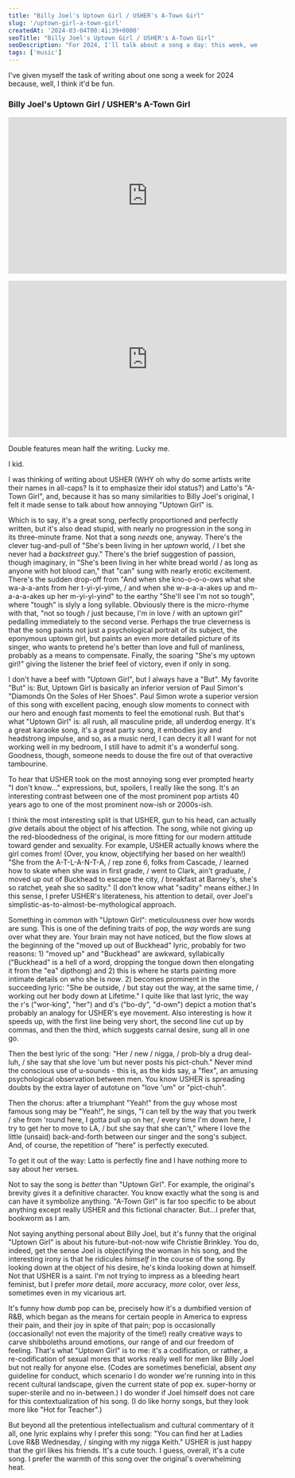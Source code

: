 ```yaml
---
title: "Billy Joel's Uptown Girl / USHER's A-Town Girl"
slug: '/uptown-girl-a-town-girl'
createdAt: '2024-03-04T00:41:39+0000'
seoTitle: "Billy Joel's Uptown Girl / USHER's A-Town Girl"
seoDescription: "For 2024, I'll talk about a song a day: this week, we'll do a compare-and-contrast of Billy Joel's Uptown Girl and USHER's A-Town Girl."
tags: ['music']
---
```


I've given myself the task of writing about one song a week for 2024 because, well, I think it'd be fun.

### Billy Joel's Uptown Girl / USHER's A-Town Girl

<iframe width="560" height="315" style="margin-bottom: 1em" src="https://www.youtube.com/embed/hCuMWrfXG4E?si=WS0yoB9UPw20yEG_" title="YouTube video player" frameborder="0" allow="accelerometer; autoplay; clipboard-write; encrypted-media; gyroscope; picture-in-picture; web-share" allowfullscreen></iframe>

<iframe width="560" height="315" src="https://www.youtube.com/embed/frGXnXnoXGc?si=7Qz9RQrtgDEI0I7U" title="YouTube video player" frameborder="0" allow="accelerometer; autoplay; clipboard-write; encrypted-media; gyroscope; picture-in-picture; web-share" allowfullscreen></iframe>

Double features mean half the writing. Lucky me.

I kid.

I was thinking of writing about USHER (WHY oh why do some artists write their names in all-caps? Is it to emphasize their idol status?) and Latto's "A-Town Girl", and, because it has so many similarities to Billy Joel's original, I felt it made sense to talk about how annoying "Uptown Girl" is.

Which is to say, it's a great song, perfectly proportioned and perfectly written, but it's also dead stupid, with nearly no progression in the song in its three-minute frame. Not that a song _needs_ one, anyway. There's the clever tug-and-pull of "She's been living in her _uptown_ world, / I bet she never had a _backstreet_ guy." There's the brief suggestion of passion, though imaginary, in "She's been living in her white bread world / as long as anyone with hot blood can," that "can" sung with nearly erotic excitement. There's the sudden drop-off from "And when she kno-o-o-o-ows what she wa-a-a-ants from her t-yi-yi-yime, / and when she w-a-a-a-akes up and m-a-a-a-akes up her m-yi-yi-yind" to the earthy "She'll see I'm not so tough", where "tough" is slyly a long syllable. Obviously there is the micro-rhyme with that, "not so tough / just because, I'm in love / with an uptown girl" pedalling immediately to the second verse. Perhaps the true cleverness is that the song paints not just a psychological portrait of its subject, the eponymous uptown girl, but paints an even more detailed picture of its singer, who wants to pretend he's better than love and full of manliness, probably as a means to compensate. Finally, the soaring "She's my uptown girl!" giving the listener the brief feel of victory, even if only in song.

I don't have a beef with "Uptown Girl", but I always have a "But". My favorite "But" is: But, Uptown Girl is basically an inferior version of Paul Simon's "Diamonds On the Soles of Her Shoes". Paul Simon wrote a superior version of this song with excellent pacing, enough slow moments to connect with our hero and enough fast moments to feel the emotional rush. But that's what "Uptown Girl" is: all rush, all masculine pride, all underdog energy. It's a great karaoke song, it's a great party song, it embodies joy and headstrong impulse, and so, as a music nerd, I can decry it all I want for not working well in my bedroom, I still have to admit it's a wonderful song. Goodness, though, someone needs to douse the fire out of that overactive tambourine.

To hear that USHER took on the most annoying song ever prompted hearty "I don't know..." expressions, but, spoilers, I really like the song. It's an interesting contrast between one of the most prominent pop artists 40 years ago to one of the most prominent now-ish or 2000s-ish.

I think the most interesting split is that USHER, gun to his head, can actually _give_ details about the object of his affection. The song, while not giving up the red-bloodedness of the original, is more fitting for our modern attitude toward gender and sexuality. For example, USHER actually knows where the girl comes from! (Over, you know, objectifying her based on her wealth!) "She from the A-T-L-A-N-T-A, / rep zone 6, folks from Cascade, / learned how to skate when she was in first grade, / went to Clark, ain't graduate, / moved up out of Buckhead to escape the city, / breakfast at Barney's, she's so ratchet, yeah she so sadity." (I don't know what "sadity" means either.) In this sense, I prefer USHER's literateness, his attention to detail, over Joel's simplistic-as-to-almost-be-mythological approach.

Something in common with "Uptown Girl": meticulousness over how words are sung. This is one of the defining traits of pop, the _way_ words are sung over what they are. Your brain may not have noticed, but the flow slows at the beginning of the "moved up out of Buckhead" lyric, probably for two reasons: 1) "moved up" and "Buckhead" are awkward, syllabically ("Buckhead" is a hell of a word, dropping the tongue down then elongating it from the "ea" dipthong) and 2) this is where he starts painting more intimate details on who she is _now_. 2) becomes prominent in the succeeding lyric: "She be outside, / but stay out the way, at the same time, / working out her body down at Lifetime." I quite like that last lyric, the way the r's ("wor-king", "her") and d's ("bo-dy", "d-own") depict a motion that's probably an analogy for USHER's eye movement. Also interesting is how it speeds up, with the first line being very short, the second line cut up by commas, and then the third, which suggests carnal desire, sung all in one go.

Then the best lyric of the song: "Her / new / nigga, / prob-bly a drug deal-luh, / she say that she love 'um but never posts his pict-chuh." Never mind the conscious use of u-sounds - this is, as the kids say, a "flex", an amusing psychological observation between men. You know USHER is spreading doubts by the extra layer of autotune on "love 'um" or "pict-chuh".

Then the chorus: after a triumphant "Yeah!" from the guy whose most famous song may be "Yeah!", he sings, "I can tell by the way that you twerk / she from 'round here, I gotta pull up on her, / every time I'm down here, I try to get her to move to LA, / but she say that she can't," where I love the little (unsaid) back-and-forth between our singer and the song's subject. And, of course, the repetition of "here" is perfectly executed.

To get it out of the way: Latto is perfectly fine and I have nothing more to say about her verses.

Not to say the song is _better_ than "Uptown Girl". For example, the original's brevity gives it a definitive character. You know exactly what the song is and can have it symbolize anything. "A-Town Girl" is far too specific to be about anything except really USHER and this fictional character. But...I prefer that, bookworm as I am.

Not saying anything personal about Billy Joel, but it's funny that the original "Uptown Girl" is about his future-but-not-now wife Christie Brinkley. You do, indeed, get the sense Joel is objectifying the woman in his song, and the interesting irony is that he ridicules _himself_ in the course of the song. By looking down at the object of his desire, he's kinda looking down at himself. Not that USHER is a saint. I'm not trying to impress as a bleeding heart feminist, but I prefer _more_ detail, _more_ accuracy, _more_ color, over _less_, sometimes even in my vicarious art.

It's funny how _dumb_ pop can be, precisely how it's a dumbified version of R&B, which began as the means for certain people in America to express their pain, and their joy in spite of that pain; pop is occasionally (occasionally! not even the majority of the time!) really creative ways to carve shibboleths around emotions, our range of and our freedom of feeling. That's what "Uptown Girl" is to me: it's a codification, or rather, a re-codification of sexual mores that works really well for men like Billy Joel but not really for anyone else. (Codes are sometimes beneficial, absent _any_ guideline for conduct, which scenario I do wonder we're running into in this recent cultural landscape, given the current state of pop ex. super-horny or super-sterile and no in-between.) I do wonder if Joel himself does not care for this contextualization of his song. (I do like horny songs, but they look more like "Hot for Teacher".)

But beyond all the pretentious intellectualism and cultural commentary of it all, one lyric explains why I prefer this song: "You can find her at Ladies Love R&B Wednesday, / singing with my nigga Keith." USHER is just happy that the girl likes his friends. It's a cute touch. I guess, overall, it's a cute song. I prefer the warmth of this song over the original's overwhelming heat.
